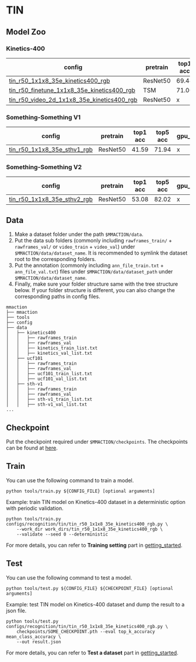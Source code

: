 # TIN

## Model Zoo

### Kinetics-400
|config | pretrain | top1 acc| top5 acc | gpu_mem(M) | iter time(s) | ckpt | log|
|-|-|-|-|-|-|-|-|
|[tin_r50_1x1x8_35e_kinetics400_rgb](tin_r50_1x1x8_35e_kinetics400_rgb.py) | ResNet50 |69.44|89.19| x | x | [ckpt]() | [log]()|
|[tin_r50_finetune_1x1x8_35e_kinetics400_rgb](tin_r50_finetune_1x1x8_35e_kinetics400_rgb.py) | TSM |71.00|89.98| x | x | [ckpt]() | [log]()|
|[tin_r50_video_2d_1x1x8_35e_kinetics400_rgb](tin_r50_video_1x1x8_35e_kinetics400_rgb.py) | ResNet50 | x | x | x | x | [ckpt]() | [log]()|

### Something-Something V1
|config | pretrain | top1 acc| top5 acc | gpu_mem(M) | iter time(s) | ckpt | log|
|-|-|-|-|-|-|-|-|
|[tin_r50_1x1x8_35e_sthv1_rgb](tin_r50_1x1x8_35e_sthv1_rgb.py) | ResNet50 |41.59|71.94| x | x | [ckpt]() | [log]()|

### Something-Something V2
|config | pretrain | top1 acc| top5 acc | gpu_mem(M) | iter time(s) | ckpt | log|
|-|-|-|-|-|-|-|-|
|[tin_r50_1x1x8_35e_sthv2_rgb](tin_r50_1x1x8_35e_sthv2_rgb.py) | ResNet50 |53.08|82.02| x | x | [ckpt]() | [log]()|

## Data

1. Make a dataset folder under the path `$MMACTION/data`.
2. Put the data sub folders (commonly including `rawframes_train/` + `rawframes_val/` or `video_train` + `video_val`) under `$MMACTION/data/dataset_name`.
It is recommended to symlink the dataset root to the corresponding folders.
3. Put the annotation (commonly including `ann_file_train.txt` + `ann_file_val.txt`) files under `$MMACTION/data/dataset_path` under `$MMACTION/data/dataset_name`.
4. Finally, make sure your folder structure same with the tree structure below.
If your folder structure is different, you can also change the corresponding paths in config files.
```
mmaction
├── mmaction
├── tools
├── config
├── data
│   ├── kinetics400
│   │   ├── rawframes_train
│   │   ├── rawframes_val
│   │   ├── kinetics_train_list.txt
│   │   ├── kinetics_val_list.txt
│   ├── ucf101
│   │   ├── rawframes_train
│   │   ├── rawframes_val
│   │   ├── ucf101_train_list.txt
│   │   ├── ucf101_val_list.txt
│   ├── sth-v1
│   │   ├── rawframes_train
│   │   ├── rawframes_val
│   │   ├── sth-v1_train_list.txt
│   │   ├── sth-v1_val_list.txt
...
```

## Checkpoint
Put the checkpoint required under `$MMACTION/checkpoints`. The checkpoints can be found at [here]().

## Train
You can use the following command to train a model.
```shell
python tools/train.py ${CONFIG_FILE} [optional arguments]
```

Example: train TIN model on Kinetics-400 dataset in a deterministic option with periodic validation.
```shell
python tools/train.py configs/recognition/tin/tin_r50_1x1x8_35e_kinetics400_rgb.py \
    --work_dir work_dirs/tin_r50_1x1x8_35e_kinetics400_rgb \
    --validate --seed 0 --deterministic
```

For more details, you can refer to **Training setting** part in [getting_started](../../../docs/getting_started.md).

## Test
You can use the following command to test a model.
```shell
python tools/test.py ${CONFIG_FILE} ${CHECKPOINT_FILE} [optional arguments]
```

Example: test TIN model on Kinetics-400 dataset and dump the result to a json file.
```shell
python tools/test.py configs/recognition/tin/tin_r50_1x1x8_35e_kinetics400_rgb.py \
    checkpoints/SOME_CHECKPOINT.pth --eval top_k_accuracy mean_class_accuracy \
    --out result.json
```

For more details, you can refer to **Test a dataset** part in [getting_started](../../../docs/getting_started.md).
